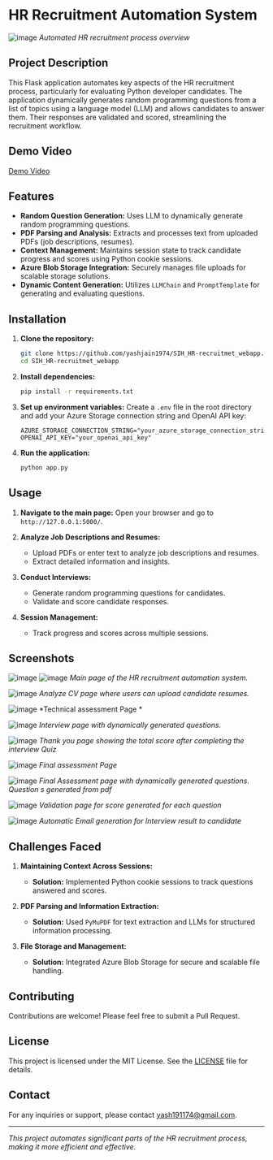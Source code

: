 # HR Recruitment Automation System

![image](https://github.com/yashjain1974/SIH_HR-recruitmet_webapp/assets/69360295/546252d5-4813-455b-9e39-327d534cada0)
*Automated HR recruitment process overview*

## Project Description

This Flask application automates key aspects of the HR recruitment process, particularly for evaluating Python developer candidates. The application dynamically generates random programming questions from a list of topics using a language model (LLM) and allows candidates to answer them. Their responses are validated and scored, streamlining the recruitment workflow.

## Demo Video

[Demo Video](https://www.youtube.com/watch?v=Gd2wnMj4fBQ)

## Features

- **Random Question Generation:** Uses LLM to dynamically generate random programming questions.
- **PDF Parsing and Analysis:** Extracts and processes text from uploaded PDFs (job descriptions, resumes).
- **Context Management:** Maintains session state to track candidate progress and scores using Python cookie sessions.
- **Azure Blob Storage Integration:** Securely manages file uploads for scalable storage solutions.
- **Dynamic Content Generation:** Utilizes `LLMChain` and `PromptTemplate` for generating and evaluating questions.

## Installation

1. **Clone the repository:**
    ```bash
    git clone https://github.com/yashjain1974/SIH_HR-recruitmet_webapp.git
    cd SIH_HR-recruitmet_webapp
    ```

2. **Install dependencies:**
    ```bash
    pip install -r requirements.txt
    ```

3. **Set up environment variables:**
    Create a `.env` file in the root directory and add your Azure Storage connection string and OpenAI API key:
    ```env
    AZURE_STORAGE_CONNECTION_STRING="your_azure_storage_connection_string"
    OPENAI_API_KEY="your_openai_api_key"
    ```

4. **Run the application:**
    ```bash
    python app.py
    ```

## Usage

1. **Navigate to the main page:**
    Open your browser and go to `http://127.0.0.1:5000/`.

2. **Analyze Job Descriptions and Resumes:**
    - Upload PDFs or enter text to analyze job descriptions and resumes.
    - Extract detailed information and insights.

3. **Conduct Interviews:**
    - Generate random programming questions for candidates.
    - Validate and score candidate responses.

4. **Session Management:**
    - Track progress and scores across multiple sessions.

## Screenshots

![image](https://github.com/yashjain1974/SIH_HR-recruitmet_webapp/assets/69360295/712e1c8e-3288-4abd-b3a6-e3fdb41551c3)
![image](https://github.com/yashjain1974/SIH_HR-recruitmet_webapp/assets/69360295/691fd57b-c626-4c4d-99f8-6da5f1389fbc)
*Main page of the HR recruitment automation system.*

![image](https://github.com/yashjain1974/SIH_HR-recruitmet_webapp/assets/69360295/acbd652a-0b1c-40c2-8845-1cfe5fee000a)
*Analyze CV page where users can upload candidate resumes.*

![image](https://github.com/yashjain1974/SIH_HR-recruitmet_webapp/assets/69360295/82bed4bf-f6cd-498f-a69e-8ed92694c31f)
*Technical assessment Page *

![image](https://github.com/yashjain1974/SIH_HR-recruitmet_webapp/assets/69360295/fbc00b01-6f4e-41c9-b9e2-e4a3c5711fb0)
*Interview page with dynamically generated questions.*

![image](https://github.com/yashjain1974/SIH_HR-recruitmet_webapp/assets/69360295/323a4358-3fc8-48e3-8e9a-3dbf76f5a969)
*Thank you page showing the total score after completing the interview Quiz*

![image](https://github.com/yashjain1974/SIH_HR-recruitmet_webapp/assets/69360295/52ee32b4-f4d7-4545-bcf3-a9703270d2de)
*Final assessment Page*

![image](https://github.com/yashjain1974/SIH_HR-recruitmet_webapp/assets/69360295/e35efb3e-da84-4694-9cfc-7c61a9c0e0f8)
*Final Assessment page with dynamically generated questions. Question s generated from pdf*

![image](https://github.com/yashjain1974/SIH_HR-recruitmet_webapp/assets/69360295/cb60a7ab-d2ba-4b86-a4c9-4ce45cd96ef7)
*Validation page for score generated for each question* 

![image](https://github.com/yashjain1974/SIH_HR-recruitmet_webapp/assets/69360295/20af21d1-dc0e-4d62-a05a-443b93feb596)
*Automatic Email generation for Interview result to candidate*





## Challenges Faced

1. **Maintaining Context Across Sessions:**
   - **Solution:** Implemented Python cookie sessions to track questions answered and scores.

2. **PDF Parsing and Information Extraction:**
   - **Solution:** Used `PyMuPDF` for text extraction and LLMs for structured information processing.

3. **File Storage and Management:**
   - **Solution:** Integrated Azure Blob Storage for secure and scalable file handling.

## Contributing

Contributions are welcome! Please feel free to submit a Pull Request.

## License

This project is licensed under the MIT License. See the [LICENSE](LICENSE) file for details.

## Contact

For any inquiries or support, please contact [yash191174@gmail.com](yash191174@gmail.com).

---

*This project automates significant parts of the HR recruitment process, making it more efficient and effective.*

